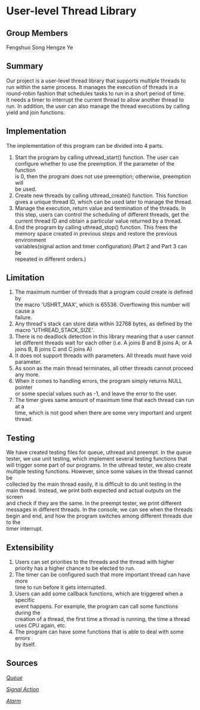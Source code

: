 # User-level Thread Library
## Group Members
Fengshuo Song
Hengze Ye

## Summary
Our project is a user-level thread library that supports multiple threads to\
run within the same process. It manages the execution of threads in a\
round-robin fashion that schedules tasks to run in a short period of time.\
It needs a timer to interrupt the current thread to allow another thread to\
run. In addition, the user can also manage the thread executions by calling\
yield and join functions.

## Implementation
The implementation of this program can be divided into 4 parts.
1.	Start the program by calling uthread_start() function. The user can\
configure whether to use the preemption. If the parameter of the function\
is 0, then the program does not use preemption; otherwise, preemption will\
be used.
2.	Create new threads by calling uthread_create() function. This function\
gives a unique thread ID, which can be used later to manage the thread.
3.	Manage the execution, return value and termination of the threads. In\
this step, users can control the scheduling of different threads, get the\
current thread ID and obtain a particular value returned by a thread.
4.	End the program by calling uthread_stop() function. This frees the\
memory space created in previous steps and restore the previous environment\
variables(signal action and timer configuration).(Part 2 and Part 3 can be\
repeated in different orders.)

## Limitation
1.	The maximum number of threads that a program could create is defined by\
the macro 'USHRT_MAX', which is 65536. Overflowing this number will cause a\
failure.
2.	Any thread's stack can store data within 32768 bytes, as defined by the\
macro 'UTHREAD_STACK_SIZE'.
3.	There is no deadlock detection in this library meaning that a user cannot\
let different threads wait for each other (i.e. A joins B and B joins A; or A\
joins B, B joins C and C joins A)
4.	It does not support threads with parameters. All threads must have void\
parameter.
5.	As soon as the main thread terminates, all other threads cannot proceed\
any more.
6.	When it comes to handling errors, the program simply returns NULL pointer\
or some special values such as -1, and leave the error to the user.
7.	The timer gives same amount of maximum time that each thread can run at a\
time, which is not good when there are some very important and urgent thread.

## Testing
We have created testing files for queue, uthread and preempt. In the queue\
tester, we use unit testing, which implement several testing functions that\
will trigger some part of our programs. In the uthread tester, we also create\
multiple testing functions. However, since some values in the thread cannot be\
collected by the main thread easily, it is difficult to do unit testing in the\
main thread. Instead, we print both expected and actual outputs on the screen\
and check if they are the same. In the preempt tester, we print different\
messages in different threads. In the console, we can see when the threads\
begin and end, and how the program switches among different threads due to the\
timer interrupt. 

## Extensibility 
1.	Users can set priorities to the threads and the thread with higher\
priority has a higher chance to be elected to run.
2.	The timer can be configured such that more important thread can have more\
time to run before it gets interrupted.
3.	Users can add some callback functions, which are triggered when a specific\
event happens. For example, the program can call some functions during the\
creation of a thread, the first time a thread is running, the time a thread\
uses CPU again, etc.
4.	The program can have some functions that is able to deal with some errors\
by itself.

## Sources

[*Queue*](https://www.geeksforgeeks.org/queue-data-structure/)

[*Signal Action*](https://www.gnu.org/software/libc/manual/html_mono/libc.html#Signal-Actions)

[*Alarm*](https://www.gnu.org/software/libc/manual/html_mono/libc.html#Setting-an-Alarm)
